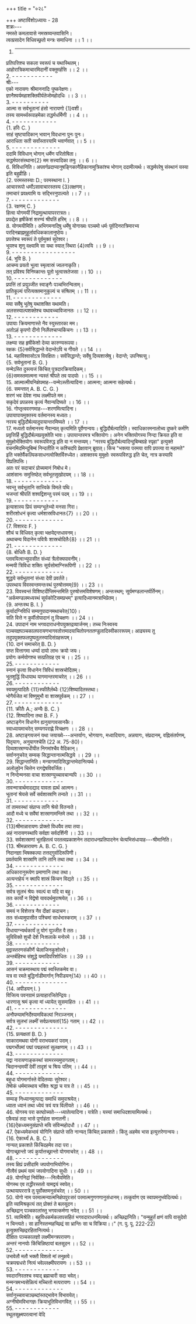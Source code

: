 +++
title = "०२८"

+++
अष्टाविंशोऽध्यायः - 28  
शक्रः---  
नमस्ते कमलावासे नमस्रय्यन्तवासिनि।  
त्वत्प्रसादेन विधिवच्छ्रतो मन्त्रः समाधिना ।। 1 ।।  
1. - - - - - - - - - - - - -  
प्रतिपत्तिश्च सकला स्वरूपं च यथास्थितम्।  
आहोरात्रिकमाचारमिदानीं वक्तुमर्हसि ।। 2 ।।  
2. - - - - - - - - - - -  
श्रीः---  
एको नारायणः श्रीमाननादिः पुष्करेक्षणः।  
ज्ञानैश्वर्यमहाशक्तिवीर्यतेजोमहोदधिः ।। 3 ।।  
3. - - - - - - - - - -  
आत्मा स सर्वभूतानां हंसो नारायणो {1}वशी।  
तस्य सामर्थ्यरूपाहमेका तद्धर्मधर्मिणी ।। 4 ।।  
4. - - - - - - - - - - - -  
{1. हरिः C. }  
साहं सृष्ट्यादिकान् भावान् विदधाना पुनः पुनः।  
आराधिता सती सर्वांस्तारयामि भवार्णवात् ।। 5 ।।  
5. - - - - - - - - - - - - -  
ददामि विविधान् भोगान् धर्मेण परितोषिता।  
सद्धर्मपरसंस्थाना{2} मम सत्त्वादिका तनुः ।। 6 ।।  
6. विविधानिति। अपवर्गप्रदाप्यानुषङ्गिकानैहिकानामुत्रिकांश्च भोगान् ददामीत्यर्थः। सद्धर्मपरेषु संस्थानं यस्या इति बहुव्रीहिः।  
{2. परमस्तस्याः D.; परमस्थाना I. }  
आचाररूपो धर्मोऽसावाचारस्तस्य {3}लक्षणम्।  
तमाचारं प्रवक्ष्यामि यः सद्भिरनुपाल्यते ।। 7 ।।  
7. - - - - - - - - - - - - -  
{3. रक्षणम् C. }  
हित्वा योगमयीं निद्रामुत्थायापररात्रतः।  
प्रपद्येत हृषीकेशं शरण्यं श्रीपतिं हरिम् ।। 8 ।।  
8. योगमयीमिति। अभिगमनादिषु धर्मेषु योगाख्यः पञ्चमो धर्मः पूर्वदिनरात्रिमारभ्य परदिनब्राह्नमुहूर्तावधिककालानुष्ठेयः।  
प्रपत्तेश्च स्वरूपं ते पूर्वमुक्तं सुरेश्वर।  
भूयश्च शृणु वक्ष्यामि सा यथा स्यात् स्थिरा {4}त्वयि ।। 9 ।।  
9. - - - - - - - - - - - - - - - - -  
{4. भुवि B. }  
आचम्य प्रयतो भूत्वा स्मृत्वास्रं ज्वलनाकृति।  
तत् प्रविश्य विनिष्क्रान्तः पूतो भूत्वास्रतेजसा ।। 10 ।।  
10. - - - - - - - - - - - - -  
प्रपत्तिं तां प्रयुञ्जीत स्वाङ्गैः पञ्चभिरन्विताम्।  
प्रातिकूल्यं परित्यक्तमानुकूल्यं च संश्रितम् ।। 11 ।।  
11. - - - - - - - - - - - - -  
मया सर्वेषु भूतेषु यथाशक्ति यथामति।  
अलसस्याल्पशक्तेश्च यथावच्चाविजानतः ।। 12 ।।  
12. - - - - - - - - - - - -  
उपायाः क्रियमाणास्ते नैव स्युस्तारका मम।  
अतोऽहं कृपणो दीनो निर्लेपश्चाप्यकिंचनः ।। 13 ।।  
13. - - - - - - - - - - - - -  
लक्ष्म्या सह हृषीकेशो देव्या कारुण्यरूपया।  
रक्षकः {5}सर्वसिद्धान्ते वेदान्तेऽपि च गीयते ।। 14 ।।  
14. महाविश्वासोऽत्र विवक्षितः। सर्वसिद्धान्ते; सर्वेषु दिव्यशास्रेषु। वेदान्ते; उपनिषत्सु।  
{5. सर्वभूतानां B. G. }  
यन्मेऽस्ति दुस्त्यजं किंचित् पुत्रदारक्रियादिकम्।  
{6}समस्तमात्मना न्यस्तं श्रीपते तव पादयोः ।। 15 ।।  
15. आत्मात्मीयनिक्षेपमाह--यन्मेऽस्तीत्यादिना। आत्मना; आत्मना सहेत्यर्थः।  
{6. समन्तात् A. B. C. G. }  
शरणं भव देवेश नाथ लक्ष्मीपते मम।  
सकृदेवं प्रपन्नस्य कृत्यं नैवान्यदिष्यते ।। 16 ।।  
16. गोप्तृत्ववरणमाह---शरणमित्यादिना।  
उपायापायमुक्तस्य वर्तमानस्य मध्यतः।  
नरस्य बुद्धिदौर्बल्यादुपायान्तरमिष्यते ।। 17 ।।  
17. मध्यतो वर्तमानस्य नैवान्यत् कृत्यमिति पूर्वेणान्वयः। बुद्धिदौर्बल्यादिति। स्वाधिकारमनालोच्य दुष्करे कर्मणि प्रवृत्तिर्हि बुद्धिदौर्बल्यप्रयुक्तेति भावः। उपायान्तरमत्र भक्तियोगः। अनेन भक्तियोगस्य निन्दा क्रियत इति वा मुमुक्षोर्भक्तियोगः स्वरूपविरुद्ध इति वा न मन्तव्यम्। "नरस्य बुद्धिदौर्बल्यादिन्दुबिम्बग्रहे स्पृहा" इत्युक्ते वचनमिदमिन्दुबिम्बं निन्दतीति न कश्चिदपि प्रेक्षावान् ब्रूयात्। किंच "भक्त्या परमया वापि प्रपत्त्या वा महामते" इति भक्तेर्वैकल्पिकसाधनत्वोक्तिर्विरुध्येत। अशक्तस्य मुमुक्षोः स्वरूपविरुद्ध इति चेत्, नात्र कस्यापि विप्रतिपत्तिः।  
अतः परं सदाचारं प्रोच्यमानं निबोध मे।  
आशंसानः समुत्तिष्ठेत् सर्वभूतसुखोदयम् ।। 18 ।।  
18. - - - - - - - - - - - - -  
भवन्तु सर्वभूतानि सात्त्विके विमले पथि।  
भजन्तां श्रीपतिं शश्वद्विशन्तु परमं पदम् ।। 19 ।।  
19. - - - - - - - - - - - -  
इत्याशास्य प्रियं सम्यग्भूतेभ्यो मनसा गिरा।  
शरीरशोधनं कृत्वा धर्मशास्रविधानतः{7} ।। 20 ।।  
20. - - - - - - - - - - - - -  
{7. विशारदः F. }  
शौचं च विधिवत् कृत्वा भक्षयेद्दन्तधावनम्।  
अथाचम्य विदानेन पवित्रैः शास्रचोदितैः{8} ।। 21 ।।  
21. - - - - - - - - - - - - -  
{8. बोधितैः B. D. }  
प्लावयित्वाभ्युपासीत संध्यां त्रैलोक्यपावनीम्।  
मन्मयी त्रिविधा शक्तिः सूर्यसोमाग्निरूपिणी ।। 22 ।।  
22. - - - - - - - - - - - - -  
शुद्धये सर्वभूतानां संध्या देवी प्रवर्तते।  
उपस्थाय विवस्वन्तमन्तःस्थं पुरुषोत्तमम्{9} ।। 23 ।।  
23. विवस्वन्तं विशिष्टदीप्तिमन्तमिति पुरुषोत्तमविशेषणम्। अन्तःस्थम्; सूर्यमण्डलान्तर्वर्तिनम्। "अर्कमण्डलमध्यस्थं सूर्यकोटिसमप्रभम्" इत्यादिध्यानमत्राभिप्रेतम्।  
{9. अन्तःस्थ B. I. }  
कुर्यादग्निविधिं सम्यगुपादानमथाचरेत्{10}।  
सति वित्ते न कुर्वीतोपादानं तु विचक्षणः ।। 24 ।।  
24. उपादानं नाम भगवदाराधनोपयुक्तद्रव्यार्जनम्। तच्च निःस्वस्य पञ्चयज्ञपञ्चकालपरायणभागवतोत्तमादयाचितोपनततण्डुलादिस्वीकाररूपम्। आढ्यस्य तु तदुपयुक्तफलपुष्पतुलस्यादिसंग्रहरूपम्।  
{10. दानं समाचरेत् B. D. }  
सप्त वित्तागमा धर्म्या दायो लाभः क्रयो जयः।  
प्रयोगः कर्मयोगश्च सत्प्रतिग्रह एव च ।। 25 ।।  
25. - - - - - - - - - - - -  
स्नानं कृत्वा विधानेन त्रिविधं शास्रचोदितम्।  
भूतशुद्धिं विधायाथ यागमान्तरमाचरेत् ।। 26 ।।  
26. - - - - - - - - - - - -  
स्वयमुत्पादितैः {11}स्फीतैर्लब्धैः {12}शिष्यादितस्तथा।  
भोगैर्यजेत मां विष्णुमुभौ वा शास्रपूर्वकम् ।। 27 ।।  
27. - - - - - - - - - - - - -  
{11. क्रीतैः A.; अन्यैः B. C. }  
{12. शिष्यादिना तथा B. F. }  
अष्टाङ्गेन विधानेन ह्यनुयागावसानकैः।  
स्वाध्यायमाचरेत् सम्यगपराह्णे विचक्षणः ।। 28 ।।  
28. अष्टाङ्गयजनं यथा जयाख्ये---अन्तर्यागः, भोगयागः, मध्वादियागः, अन्नयागः, संप्रदानम्, वह्निसंतर्पणम्, पितृयागः, अनुयागश्चेति (22 अ. 75-80)।  
दिव्यशास्राण्यधीयीत निगमांश्चैव वैदिकान्।  
सर्वाननुचरेत् सम्यक् सिद्धान्तानात्मसिद्धये ।। 29 ।।  
29. सिद्धान्तानिति। मन्त्रागमादिसिद्धान्तभेदानित्यर्थः।  
अलोलुपेन चित्तेन रागद्वेषविवर्जितः।  
न निन्देन्मनसा वाचा शास्राण्युच्चावचान्यपि ।। 30 ।।  
30. - - - - - - - - - - - - -  
तावन्मात्रार्थमादद्याद यावता ह्यर्थ आत्मनः।  
भूतानां श्रेयसे सर्वे सर्वशास्राणि तन्वते ।। 31 ।।  
31. - - - - - - - - - - - -  
तां तामवस्थां संप्राप्य तानि श्रेयो वितन्वते।  
आदौ मध्ये च सर्वेषां शास्राणामन्तिमे तथा ।। 32 ।।  
32. - - - - - - - - - - - - -  
{13}श्रीमान्नारायणः प्रोक्तो विधयैव तया तया।  
अहं नारायणस्थापि सर्वज्ञा सर्वदर्शिनी ।। 33 ।।  
33. सर्वशास्राणां भूतहितत्वं परतत्वप्रकाशनेन तदाराधनप्रतिपादनेन चेत्यभिसंधायाह---श्रीमानिति।  
{13. श्रीमन्नारायणः A. B. C. G. }  
निदानज्ञा भिषक्कल्पा तत्तद्गुर्वादिरूपिणी।  
प्रवर्तयामि शास्राणि तानि तानि तथा तथा ।। 34 ।।  
34. - - - - - - - - - - - - -  
अधिकारानुरूपेण प्रमाणानि तथा तथा।  
अत्यन्तहेयं न क्वापि शास्रं किंचन विद्यते ।। 35 ।।  
35. - - - - - - - - - - - - -  
सर्वत्र सुलभं श्रेयः स्वल्पं वा यदि वा बहु।  
ततः कार्यो न विद्वेषो यावदर्थमुपाश्रयेत् ।। 36 ।।  
36. - - - - - - - - - - - -  
समयं न विशेत्तत्र नैव दीक्षां कदाचन।  
ततः संध्यामुपासीत पश्चिमां सार्धभास्कराम् ।। 37 ।।  
37. - - - - - - - - - - - - -  
विधायाग्न्यर्थकार्यं तु योगं युञ्जीत वै ततः।  
सुविविक्ते शुचौ देशे निःशलाके मनोरमे ।। 38 ।।  
38. - - - - - - - - - - - -  
मृद्वास्तरणसंकीर्णे चेलाजिनकुशोत्तरे।  
अन्तर्बहिश्च संशुद्धे यमादिपरिशोधितः ।। 39 ।।  
39. - - - - - - - - - - - -  
आसनं चक्रमास्थाय पद्मं स्वस्तिकमेव वा।  
यत्र वा रमते बुद्धिर्नाडीमार्गान् निपीडयन्{14} ।। 40 ।।  
40. - - - - - - - - - - - - - -  
{14. अपीडयन् I. }  
विजित्य पवनग्रामं प्रत्याहारजितेन्द्रियः।  
धारणासु श्रमं कृत्वा मां ध्यायेत् सुसमाहितः ।। 41 ।।  
41. - - - - - - - - - - - - - -  
अनौपम्यामनिर्देश्यामविकल्पां निरञ्जनाम्।  
सर्वत्र सुलभां लक्ष्मीं सर्वप्रत्ययतां{15} गताम् ।। 42 ।।  
42. - - - - - - - - - - - - - -  
{15. प्रत्यक्षतां B. D. }  
साकारामथवा योगी वराभयकरां पराम्।  
पद्मगर्भोपमां पद्मां पद्महस्तां सुलक्षणाम् ।। 43 ।।  
43. - - - - - - - - - - - - -  
यद्वा नारायणाङ्कस्थां सामरस्यमुपागताम्।  
चिदानन्दमयीं देवीं तादृशं च श्रियः पतिम् ।। 44 ।।  
44. - - - - - - - - - - - - -  
बहुधा योगमार्गास्ते वेदितव्याः सुरेश्वर।  
तेष्वेकं धर्ममास्थाय भक्तिः श्रद्धा च यत्र ते ।। 45 ।।  
45. - - - - - - - - - - - - -  
सम्यङ्‌ निध्यानमुत्पाद्य समाधिं समुपाश्रयेत्।  
ध्याता ध्यानं तथा ध्येयं त्रयं यत्र विलीयते ।। 46 ।।  
46. योगस्य परा काष्ठोच्यते---ध्यातेत्यादिना। यत्रेति। यस्यां समाधिदशायामित्यर्थः।  
एकैवाहं तदा भासे पूर्णाहंता सनातनी।  
{16}ऐकध्यमनुसंप्राप्ते मयि संविन्महोदधौ ।। 47 ।।  
47. ऐकध्यमेकभावं योगिनि संप्राप्ते सति नान्यत् किंचित् प्रकाशते। किंतु अहमेव भास इत्युत्तरेणान्वयः।  
{16. ऐकार्थ्यं A. B. C. }  
नान्यत् प्रकाशते किंचिदहमेव तदा परा।  
योगाच्छ्रान्तो जपं कुर्यात्तच्छ्रान्तो योगमाचरेत् ।। 48 ।।  
48. - - - - - - - - - - - - -  
तस्य क्षिप्रं प्रसीदामि जपयोगाभियोगिनः।  
नीत्वैवं प्रथमं यामं जपयोगादिना सुधीः ।। 49 ।।  
49. योगनिद्रां निर्वक्ति---नित्वैवमिति।  
योगस्थ एव तद्धीरस्ततो यामद्वयं स्वपेत्।  
उत्थायापररात्रे तु पूर्वोक्तमनुसंचरेत् ।। 50 ।।  
50. योगो नाम परमात्मन्यात्मनिक्षेपपुरःसरं परमात्मगुणगणानुसंधानम्। तत्कुर्वाण एव स्वापमनुभवेदित्यर्थः।  
इति व्यामिश्रकृत्यं तत् प्रोक्तं ते बलसूदन।  
अच्छिद्रान् पञ्चकालांस्तु भगवत्कर्मणा नयेत् ।। 51 ।।  
51. व्यामिश्रेति। बहुविधकर्मकलापसहितं भगवदाराधनमित्यर्थः। अच्छिद्रानिति। "यन्मुहूर्तं क्षणं वापि वासुदेवो न चिन्त्यते। सा हानिस्तन्महच्छिद्रं सा भ्रान्तिः सा च विक्रिया।।" (ग. पु. पू. 222-22) इत्युक्तच्छिद्ररहितानित्यर्थः।  
दीक्षितः पञ्चकालज्ञो लक्ष्मीमन्त्रपरायणः।  
अन्तरं नानयोः किंचिन्निष्ठायां बलसूदन ।। 52 ।।  
52. - - - - - - - - - - - - -  
उभावेतौ मतौ भक्तौ विशतो मां तनुक्षये।  
चक्रपद्मधरो नित्यं भवेल्लक्ष्मीपरायणः ।। 53 ।।  
53. - - - - - - - - - - - -  
स्वदारनिरतश्च स्याद् ब्रह्मचारी सदा भवेत्।  
मन्मन्त्रमभ्यसेन्नित्यं मच्चित्तो मत्परायणः ।। 54 ।।  
54. - - - - - - - - - - - - -  
सर्वानुच्चावचाञ्छब्दांस्तद्भावेन विभावयेत्।  
अग्नीषोमविभागज्ञः क्रियाभूतिविभागवित् ।। 55 ।।  
55. - - - - - - - - - - - -  
स्थूलसूक्ष्मपरत्वानां वेदि